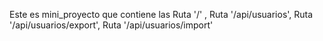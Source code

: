 Este es mini_proyecto que contiene las Ruta '/' , Ruta '/api/usuarios', Ruta '/api/usuarios/export', Ruta '/api/usuarios/import'